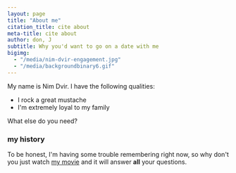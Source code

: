 ```yaml
---
layout: page
title: "About me"
citation_title: cite about
meta-title: cite about
author: don, J
subtitle: Why you'd want to go on a date with me
bigimg:
  - "/media/nim-dvir-engagement.jpg"
  - "/media/backgroundbinary6.gif"
---
```


My name is Nim Dvir. 
I have the following qualities:

- I rock a great mustache
- I'm extremely loyal to my family

What else do you need?

### my history

To be honest, I'm having some trouble remembering right now, so why don't you just watch [my movie](http://en.wikipedia.org/wiki/The_Princess_Bride_%28film%29) and it will answer **all** your questions.

